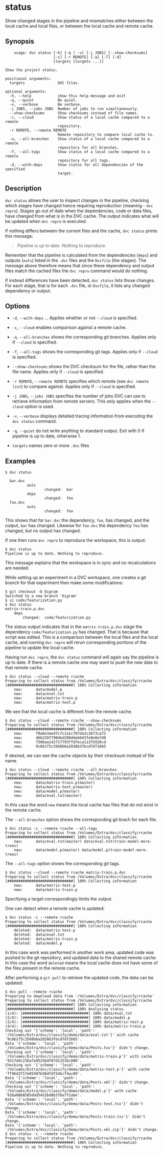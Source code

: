 # status

Show changed stages in the pipeline and mismatches either between the local cache and local files, or between the local cache and remote cache.

## Synopsis

```usage
    usage: dvc status [-h] [-q | -v] [-j JOBS] [--show-checksums]
                      [-c] [-r REMOTE] [-a] [-T] [-d]
                      [targets [targets ...]]

Show the project status.

positional arguments:
  targets               DVC files.

optional arguments:
  -h, --help            show this help message and exit
  -q, --quiet           Be quiet.
  -v, --verbose         Be verbose.
  -j JOBS, --jobs JOBS  Number of jobs to run simultaneously.
  --show-checksums      Show checksums instead of file names.
  -c, --cloud           Show status of a local cache compared to a remote
                        repository.
  -r REMOTE, --remote REMOTE
                        Remote repository to compare local cache to.
  -a, --all-branches    Show status of a local cache compared to a remote
                        repository for all branches.
  -T, --all-tags        Show status of a local cache compared to a remote
                        repository for all tags.
  -d, --with-deps       Show status for all dependencies of the specified
                        target.

```

## Description

`dvc status` allows the user to inspect changes in the pipeline, checking which stages have changed hence requiring reproduction (meaning - `dvc repro`).  Stages go out of date when the dependencies, code or data files, have changed from what is in the DVC cache.  The output indicates what will be updated when `dvc repro` is executed.

If nothing differs between the current files and the cache, `dvc status` prints this message:

> Pipeline is up to date. Nothing to reproduce.

Remember that the pipeline is calculated from the dependencies (`deps`) and outputs (`outs`) listed in the `.dvc` files and the `Dvcfile` (the stages).  The message above therefore means that since these dependency and output files match the cached files the `dvc repro` command would do nothing.

If instead differences have been detected, `dvc status` lists those changes.  For each stage, that is for each `.dvc` file, or `Dvcfile`, it lists any changed dependency or output.

## Options

* `-d`, `--with-deps` ... Applies whether or not `--cloud` is specified.

* `-c`, `--cloud` enables comparison against a remote cache.

* `-a`, `--all-branches` shows the corresponding git branches.  Applies only if `--cloud` is specified.

* `-T`, `--all-tags`  shows the corresponding git tags.  Applies only if `--cloud` is specified.

* `--show-checksums`  shows the DVC checksum for the file, rather than the file name.  Applies only if `--cloud` is specified.

* `-r REMOTE`, `--remote REMOTE` specifies which remote (see `dvc remote list`) to compare against.    Applies only if `--cloud` is specified.

* `-j JOBS`, `--jobs JOBS` specifies the number of jobs DVC can use to retrieve information from remote servers.  This only applies when the `--cloud` option is used.

* `-v`, `--verbose` displays detailed tracing information from executing the `dvc status` command.

* `-q`, `--quiet` do not write anything to standard output. Exit with 0 if pipeline is up to date, otherwise 1.

* `targets` names zero or more `.dvc` files

## Examples

```dvc
$ dvc status

  bar.dvc
          outs
                  changed:  bar
          deps
                  changed:  foo
  foo.dvc
          outs
                  changed:  foo
```

This shows that for `bar.dvc` the dependency, `foo`, has changed, and the output, `bar` has changed.  Likewise for `foo.dvc` the dependency `foo` has changed, but no output has changed.

If one then runs `dvc repro` to reproduce the workspace, this is output:

```dvc
$ dvc status
Pipeline is up to date. Nothing to reproduce.
```

This message explains that the workspace is in sync and no recalculations are needed.

While setting up an experiment in a DVC workspace, one creates a git branch for that experiment then make some modifications:

```dvc
$ git checkout -b bigram
Switched to a new branch 'bigram'
$ vi code/featurization.py
$ dvc status
matrix-train.p.dvc
	deps
		changed:  code/featurization.py
```

The status output indicates that in the `matrix-train.p.dvc` stage the dependency `code/featurization.py` has changed.  That is because that script was edited.  This is a comparison between the local files and the local cache, and running `dvc repro` will rerun corresponding portions of the pipeline to update the local cache.

Having run `dvc repro`, the `dvc status` command will again say the pipeline is up to date.  If there is a remote cache one may want to push the new data to that remote cache.

```dvc
$ dvc status --cloud --remote rcache
Preparing to collect status from /Volumes/Extra/dvc/classify/rcache
[##############################] 100% Collecting information
	new:      data/model.p
	new:      data/eval.txt
	new:      data/matrix-train.p
	new:      data/matrix-test.p
```

We see that the local cache is different from the remote cache.

```dvc
$ dvc status --cloud --remote rcache --show-checksums
Preparing to collect status from /Volumes/Extra/dvc/classify/rcache
[##############################] 100% Collecting information
	new:      f0a6e3eed7c7c1a1c707da2c1673ca72
	new:      d6b228f7904bd200d4eb643fe0e8efd8
	new:      f506aa14271f793ffd7eca113f5920cd
	new:      9c0b1f5c3560b6a2838b3fbcd7d72665
```

If desired, we can see the cache objects by their checksum instead of file name.

```dvc
$ dvc status --cloud --remote rcache --all-branches
Preparing to collect status from /Volumes/Extra/dvc/classify/rcache
[##############################] 100% Collecting information
	new:      data/matrix-train.p(master)
	new:      data/matrix-test.p(master)
	new:      data/model.p(master)
	new:      data/eval.txt(master)
```

In this case the word `new` means the local cache has files that do not exist in the remote cache.

The `--all-branches` option shows the corresponding git brach for each file.

```dvc
$ dvc status -c --remote rcache --all-tags
Preparing to collect status from /Volumes/Extra/dvc/classify/rcache
[##############################] 100% Collecting information
	new:      data/eval.txt(master) data/eval.txt(train-model-more-trees)
	new:      data/model.p(master) data/model.p(train-model-more-trees)
```

The `--all-tags` option shows the corresponding git tags.

```dvc
$ dvc status --cloud --remote rcache matrix-train.p.dvc 
Preparing to collect status from /Volumes/Extra/dvc/classify/rcache
[##############################] 100% Collecting information
	new:      data/matrix-test.p
	new:      data/matrix-train.p
```

Specifying a target correspondingly limits the output.

One can detect when a remote cache is updated:

```dvc
$ dvc status -c --remote rcache
Preparing to collect status from /Volumes/Extra/dvc/classify/rcache
[##############################] 100% Collecting information
	deleted:  data/matrix-test.p
	deleted:  data/eval.txt
	deleted:  data/matrix-train.p
	deleted:  data/model.p
```

In this case work was performed in another work area, updated code was pushed to the git repository, and updated data to the shared remote cache.  In this case the word `deleted` means the local cache does not have some of the files present in the remote cache.

After performing a `git pull` to retrieve the updated code, the data can be updated:

```dvc
$ dvc pull --remote rcache
Preparing to download data from '/Volumes/Extra/dvc/classify/rcache'
Preparing to collect status from /Volumes/Extra/dvc/classify/rcache
[##############################] 100% Collecting information
[##############################] 100% Analysing status.
(1/4): [##############################] 100% data/eval.txt
(2/4): [##############################] 100% data/model.p
(3/4): [##############################] 100% data/matrix-test.p
(4/4): [##############################] 100% data/matrix-train.p
Checking out '{'scheme': 'local', 'path': '/Volumes/Extra/dvc/classify/demo/data/eval.txt'}' with cache '9c0b1f5c3560b6a2838b3fbcd7d72665'.
Data '{'scheme': 'local', 'path': '/Volumes/Extra/dvc/classify/demo/data/Posts.tsv'}' didn't change.
Checking out '{'scheme': 'local', 'path': '/Volumes/Extra/dvc/classify/demo/data/matrix-train.p'}' with cache '931f4dc236a7a9525bdf87d1253bc000'.
Checking out '{'scheme': 'local', 'path': '/Volumes/Extra/dvc/classify/demo/data/matrix-test.p'}' with cache 'ff9bd3717e0548fb36dfdf54bcf4ac69'.
Data '{'scheme': 'local', 'path': '/Volumes/Extra/dvc/classify/demo/data/Posts.xml'}' didn't change.
Checking out '{'scheme': 'local', 'path': '/Volumes/Extra/dvc/classify/demo/data/model.p'}' with cache '938a00b8585ddd5453bd0b37be7f2abe'.
Data '{'scheme': 'local', 'path': '/Volumes/Extra/dvc/classify/demo/data/Posts-test.tsv'}' didn't change.
Data '{'scheme': 'local', 'path': '/Volumes/Extra/dvc/classify/demo/data/Posts-train.tsv'}' didn't change.
Data '{'scheme': 'local', 'path': '/Volumes/Extra/dvc/classify/demo/data/Posts.xml.zip'}' didn't change.
$ dvc status -c --remote rcache
Preparing to collect status from /Volumes/Extra/dvc/classify/rcache
[##############################] 100% Collecting information
Pipeline is up to date. Nothing to reproduce.
```


